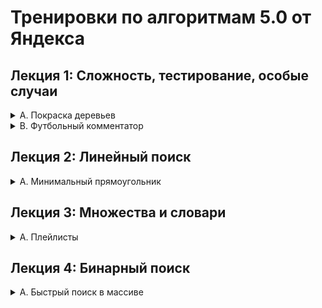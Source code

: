 # Тренировки по алгоритмам 5.0 от Яндекса
## Лекция 1: Сложность, тестирование, особые случаи
<details>
<summary>A. Покраска деревьев</summary>

| Ограничение времени | 1 секунда                        |
| ------------------- | -------------------------------- |
| Ограничение памяти  | 64Mb                             |
| Ввод                | стандартный ввод или input.txt   |
| Вывод               | стандартный вывод или output.txt |

Вася и Маша участвуют в субботнике и красят стволы деревьев в белый цвет. Деревья растут вдоль улицы через равные промежутки в 1 метр. Одно из деревьев обозначено числом ноль, деревья по одну сторону занумерованы положительными числами 1,2 и т.д., а в другую — отрицательными −1,−2 и т.д.

Ведро с краской для Васи установили возле дерева P, а для Маши — возле дерева Q. Ведра с краской очень тяжелые и 
Вася с Машей не могут их переставить, поэтому они окунают кисть в ведро и уже с этой кистью идут красить дерево. Краска на кисти из ведра Васи засыхает, когда он удаляется от ведра более чем на V метров, а из ведра Маши — на M метров. Определите, сколько деревьев может быть покрашено.

### Формат ввода
В первой строке содержится два целых числа P и V — номер дерева, у которого стоит ведро Васи и на сколько деревьев он может от него удаляться.
В второй строке содержится два целых числа Q и M — аналогичные данные для Маши.
Все числа целые и по модулю не превосходят 108.
### Формат вывода
Выведите одно число — количество деревьев, которые могут быть покрашены.
</details>

<details>
<summary>B. Футбольный комментатор</summary>

| Ограничение времени | 2 секунды                        |
| ------------------- | -------------------------------- |
| Ограничение памяти  | 64Mb                             |
| Ввод                | стандартный ввод или input.txt   |
| Вывод               | стандартный вывод или output.txt |

Раунд плей-офф между двумя командами состоит из двух матчей. Каждая команда проводит по одному матчу «дома» и «в гостях». Выигрывает команда, забившая большее число мячей. Если же число забитых мячей совпадает, выигрывает команда, забившая больше мячей «в гостях». Если и это число мячей совпадает, матч переходит в дополнительный тайм или серию пенальти.
Вам дан счёт первого матча, а также счёт текущей игры (которая ещё не завершилась). Помогите комментатору сообщить, сколько голов необходимо забить первой команде, чтобы победить, не переводя игру в дополнительное время.
### Формат ввода
В первой строке записан счёт первого мачта в формате G1:G2, где G1 — число мячей, забитых первой командой, а G2 — число мячей, забитых второй командой.
Во второй строке записан счёт второго (текущего) матча в аналогичном формате. Все числа в записи счёта не превышают 5.
В третьей строке записано число 1, если первую игру первая команда провела «дома», или 2, если «в гостях».
### Формат вывода
Выведите единственное целое число "— необходимое количество мячей.

</details>

## Лекция 2: Линейный поиск
<details>
<summary>A. Минимальный прямоугольник</summary>

| Ограничение времени | 1 секунда                        |
| ------------------- | -------------------------------- |
| Ограничение памяти  | 64Mb                             |
| Ввод                | стандартный ввод или input.txt   |
| Вывод               | стандартный вывод или output.txt |

На клетчатой плоскости закрашено K клеток. Требуется найти минимальный по площади прямоугольник, со сторонами, параллельными линиям сетки, покрывающий все закрашенные клетки.
### Формат ввода
Во входном файле, на первой строке, находится число K (1 ≤ K ≤ 100). На следующих K строках находятся пары чисел Xi и Yi — координаты закрашенных клеток (|Xi|, |Yi| ≤ 109).
### Формат вывода
Выведите в выходной файл координаты левого нижнего и правого верхнего углов прямоугольника.
</details>

## Лекция 3: Множества и словари
<details>
<summary>A. Плейлисты</summary>

| Ограничение времени | 1.5 секунд                       |
| ------------------- | -------------------------------- |
| Ограничение памяти  | 256Mb                            |
| Ввод                | стандартный ввод или input.txt   |
| Вывод               | стандартный вывод или output.txt |

Костя успешно прошел собеседование и попал на стажировку в отдел разработки сервиса «Музыка».
Конкретно ему поручили такое задание — научиться подбирать плейлист для группы друзей, родственников или коллег. При этом нужно подобрать такой плейлист, в который входят исключительно нравящиеся всем членам группы песни.
Костя очень хотел выполнить это задание быстро и качественно, но у него не получается. Помогите ему написать программу, которая составляет плейлист для группы людей.
### Формат ввода
В первой строке расположено одно натуральное число n(1≤n≤2⋅105), где n – количество человек в группе.
В следующих 2⋅n строках идет описание любимых плейлистов членов группы. По 2 строки на каждого участника.
В первой из этих 2-х строк расположено число ki — количество любимых треков i-го члена группы. В следующей строке расположено ki строк через пробел — названия любимых треков i-го участника группы.
Каждый трек в плейлисте задан в виде строки, все строки уникальны, сумма длин строк не превосходит 2⋅106. Строки содержат большие и маленькие латинские буквы и цифры.
### Формат вывода
Выведите количество, а затем сам список песен через пробел — список треков, которые нравятся каждому участнику группы. Ответ необходимо отсортировать в лексикографическом порядке!
</details>

## Лекция 4: Бинарный поиск
<details>
<summary>A. Быстрый поиск в массиве</summary>

| Ограничение времени | 3 секунды                        |
| ------------------- | -------------------------------- |
| Ограничение памяти  | 64Mb                             |
| Ввод                | стандартный ввод или input.txt   |
| Вывод               | стандартный вывод или output.txt |

Дан массив из N целых чисел. Все числа от −109 до 109.
Нужно уметь отвечать на запросы вида “Cколько чисел имеют значения отL доR?”.
### Формат ввода
Число N (1≤N≤105). Далее N целых чисел.
Затем число запросов K (1≤K≤105).
Далее K пар чисел L,R (−109≤L≤R≤109) — собственно запросы.
### Формат вывода
Выведите K чисел — ответы на запросы.
</details>
